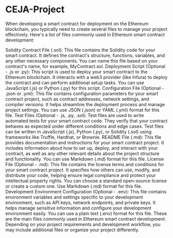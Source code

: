 # CEJA-Project



When developing a smart contract for deployment on the Ethereum blockchain, you typically need to create several files to manage your project effectively. Here's a list of files commonly used in Ethereum smart contract development:

Solidity Contract File (.sol):
This file contains the Solidity code for your smart contract. It defines the contract's structure, functions, variables, and any other necessary components. You can name this file based on your contract's name, for example, MyContract.sol.
Deployment Script (Optional - .js or .py):
This script is used to deploy your smart contract to the Ethereum blockchain. It interacts with a web3 provider (like Infura) to deploy the contract and can perform additional setup tasks. You can use JavaScript (.js) or Python (.py) for this script.
Configuration File (Optional - .json or .yml):
This file contains configuration parameters for your smart contract project, such as contract addresses, network settings, and compiler versions. It helps streamline the deployment process and manage project settings. You can use JSON (.json) or YAML (.yml) format for this file.
Test Files (Optional - .js, .py, .sol):
Test files are used to write automated tests for your smart contract code. They verify that your contract behaves as expected under different conditions and edge cases. Test files can be written in JavaScript (.js), Python (.py), or Solidity (.sol) using frameworks like Truffle, Hardhat, or Brownie.
README File (.md):
This file provides documentation and instructions for your smart contract project. It includes information about how to set up, deploy, and interact with your contract, as well as any other relevant details about the project structure and functionality. You can use Markdown (.md) format for this file.
License File (Optional - .md):
This file contains the license terms and conditions for your smart contract project. It specifies how others can use, modify, and distribute your code, helping ensure legal compliance and protect your intellectual property rights. You can choose a standard open-source license or create a custom one. Use Markdown (.md) format for this file.
Development Environment Configuration (Optional - .env):
This file contains environment variables and settings specific to your development environment, such as API keys, network endpoints, and private keys. It helps manage sensitive information and configure your development environment easily. You can use a plain text (.env) format for this file.
These are the main files commonly used in Ethereum smart contract development. Depending on your project requirements and development workflow, you may include additional files or organize your project differently.
